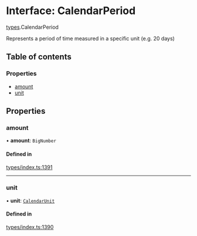 # Interface: CalendarPeriod

[types](../wiki/types).CalendarPeriod

Represents a period of time measured in a specific unit (e.g. 20 days)

## Table of contents

### Properties

- [amount](../wiki/types.CalendarPeriod#amount)
- [unit](../wiki/types.CalendarPeriod#unit)

## Properties

### amount

• **amount**: `BigNumber`

#### Defined in

[types/index.ts:1391](https://github.com/PolymeshAssociation/polymesh-sdk/blob/16e8c2ca/src/types/index.ts#L1391)

___

### unit

• **unit**: [`CalendarUnit`](../wiki/types.CalendarUnit)

#### Defined in

[types/index.ts:1390](https://github.com/PolymeshAssociation/polymesh-sdk/blob/16e8c2ca/src/types/index.ts#L1390)
